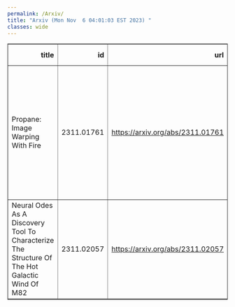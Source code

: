```yaml
---
permalink: /Arxiv/
title: "Arxiv (Mon Nov  6 04:01:03 EST 2023) "
classes: wide
---
```

<table border="1" class="dataframe">
  <thead>
    <tr style="text-align: right;">
      <th>title</th>
      <th>id</th>
      <th>url</th>
      <th>authors</th>
      <th>Local Authors</th>
    </tr>
  </thead>
  <tbody>
    <tr>
      <td>Propane: Image Warping With Fire</td>
      <td>2311.01761</td>
      <td><a href="https://arxiv.org/abs/2311.01761" target="_blank">https://arxiv.org/abs/2311.01761</a></td>
      <td>A. S. G. Robotham, R. Tobar, S. Bellstedt, S. Casura, R. H. W. Cook, J. C. J. D'Silva, L. J. Davies, S. P. Driver, J. Li, L. P. Garate-Nuñez</td>
      <td>Jung-Tsung Li</td>
    </tr>
    <tr>
      <td>Neural Odes As A Discovery Tool To Characterize The Structure Of The Hot   Galactic Wind Of M82</td>
      <td>2311.02057</td>
      <td><a href="https://arxiv.org/abs/2311.02057" target="_blank">https://arxiv.org/abs/2311.02057</a></td>
      <td>Dustin Nguyen, Yuan-Sen Ting, Todd A. Thompson, Sebastian Lopez, Laura A. Lopez</td>
      <td>Dustin Nguyen, Laura Lopez, Sebastian Lopez, Todd A. Thompson, Todd Thompson</td>
    </tr>
  </tbody>
</table>